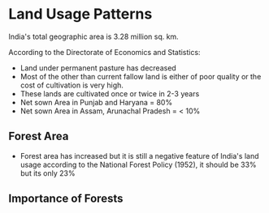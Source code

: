# Land Usage Patterns
India's total geographic area is 3.28 million sq. km.

According to the Directorate of Economics and Statistics:

- Land under permanent pasture has decreased
- Most of the other than current fallow land is either of poor quality or the cost of cultivation is very high.
- These lands are cultivated once or twice in 2-3 years
- Net sown Area in Punjab and Haryana = 80%
- Net sown Area in Assam, Arunachal Pradesh = < 10%

## Forest Area
- Forest area has increased but it is still a negative feature of India's land usage according to the National Forest Policy (1952), it should be 33% but its only 23%

## Importance of Forests 
